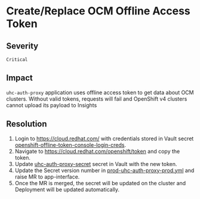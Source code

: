 # Create/Replace OCM Offline Access Token

## Severity

`Critical`

## Impact

`uhc-auth-proxy` application uses offline access token to get data about OCM clusters. Without valid tokens, requests will fail and OpenShift v4 clusters cannot upload its payload to Insights

## Resolution

1. Login to https://cloud.redhat.com/ with credentials stored in Vault secret [openshift-offline-token-console-login-creds](https://vault.devshift.net/ui/vault/secrets/insights/show/secrets/insights-prod/uhc-auth-proxy-prod/openshift-offline-token-console-login-creds).
2. Navigate to https://cloud.redhat.com/openshift/token and copy the token.
3. Update [uhc-auth-proxy-secret](https://vault.devshift.net/ui/vault/secrets/insights/show/secrets/insights-prod/uhc-auth-proxy-prod/uhc-auth-proxy-secret) secret in Vault with the new token.
4. Update the Secret version number in [prod-uhc-auth-proxy-prod.yml](../../../../data/services/insights/uhc-auth-proxy/namespaces/uhc-auth-proxy-prod.yml) and raise MR to app-interface.
5. Once the MR is merged, the secret will be updated on the cluster and Deployment will be updated automatically.
